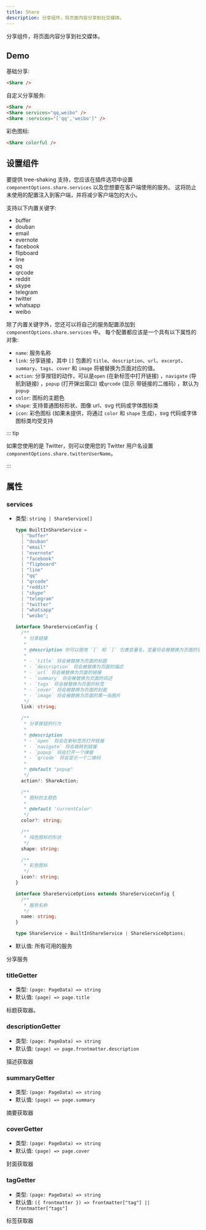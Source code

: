 ```yaml
---
title: Share
description: 分享组件，将页面内容分享到社交媒体。
---
```


分享组件，将页面内容分享到社交媒体。

<!-- more -->

## Demo

基础分享:

<Share />

```md
<Share />
```

自定义分享服务:

<Share services="qq,weibo" />
<Share :services="['qq','weibo']" />

```md
<Share />
<Share services="qq,weibo" />
<Share :services="['qq','weibo']" />
```

彩色图标:

<Share colorful />

```md
<Share colorful />
```

## 设置组件

要提供 tree-shaking 支持，您应该在插件选项中设置 `componentOptions.share.services` 以及您想要在客户端使用的服务。 这将防止未使用的配置注入到客户端，并将减少客户端包的大小。

支持以下内置关键字:

- buffer
- douban
- email
- evernote
- facebook
- flipboard
- line
- qq
- qrcode
- reddit
- skype
- telegram
- twitter
- whatsapp
- weibo

除了内置关键字外，您还可以将自己的服务配置添加到 `componentOptions.share.services` 中。 每个配置都应该是一个具有以下属性的对象:

- `name`: 服务名称
- `link`: 分享链接，其中 `[]` 包裹的 `title`、`description`、`url`、`excerpt`、`summary`、`tags`、`cover` 和 `image` 将被替换为页面对应的值。
- `action`: 分享按钮的动作，可以是`open` (在新标签中打开链接) ，`navigate` (导航到链接) ，`popup` (打开弹出窗口) 或`qrcode` (显示 带链接的二维码) ，默认为 `popup`
- `color`: 图标的主题色
- `shape`: 支持普通图标形状、图像 url、svg 代码或字体图标类
- `icon`: 彩色图标 (如果未提供，将通过 `color` 和 `shape` 生成)，svg 代码或字体图标类均受支持

::: tip

如果您使用的是 Twitter，则可以使用您的 Twitter 用户名设置 `componentOptions.share.twitterUserName`。

:::

## 属性

### services

- 类型: `string | ShareService[]`

  ```ts
  type BuiltInShareService =
    | "buffer"
    | "douban"
    | "email"
    | "evernote"
    | "facebook"
    | "flipboard"
    | "line"
    | "qq"
    | "qrcode"
    | "reddit"
    | "skype"
    | "telegram"
    | "twitter"
    | "whatsapp"
    | "weibo";

  interface ShareServiceConfig {
    /**
     * 分享链接
     *
     * @description 你可以使用 `[` 和 `]` 包裹变量名，变量将会被替换为页面的值：
     *
     * - `title` 将会被替换为页面的标题
     * - `description` 将会被替换为页面的描述
     * - `url` 将会被替换为页面的链接
     * - `summary` 将会被替换为页面的综述
     * - `tags` 将会被替换为页面的标签
     * - `cover` 将会被替换为页面的封面
     * - `image` 将会被替换为页面的第一张图片
     */
    link: string;

    /**
     * 分享按钮的行为
     *
     * @description
     * - `open` 将会在新标签页打开链接
     * - `navigate` 将会跳转到链接
     * - `popup` 将会打开一个弹窗
     * - `qrcode` 将会显示一个二维码
     *
     * @default "popup"
     */
    action?: ShareAction;

    /**
     * 图标的主题色
     *
     * @default 'currentColor'
     */
    color?: string;

    /**
     * 纯色图标的形状
     */
    shape: string;

    /**
     * 彩色图标
     */
    icon?: string;
  }

  interface ShareServiceOptions extends ShareServiceConfig {
    /**
     * 服务名称
     */
    name: string;
  }

  type ShareService = BuiltInShareService | ShareServiceOptions;
  ```

- 默认值: 所有可用的服务

分享服务

### titleGetter

- 类型: `(page: PageData) => string`
- 默认值: `(page) => page.title`

标题获取器。

### descriptionGetter

- 类型: `(page: PageData) => string`
- 默认值: `(page) => page.frontmatter.description`

描述获取器

### summaryGetter

- 类型: `(page: PageData) => string`
- 默认值: `(page) => page.summary`

摘要获取器

### coverGetter

- 类型: `(page: PageData) => string`
- 默认值: `(page) => page.cover`

封面获取器

### tagGetter

- 类型: `(page: PageData) => string`
- 默认值: `({ frontmatter }) => frontmatter["tag"] || frontmatter["tags"]`

标签获取器
